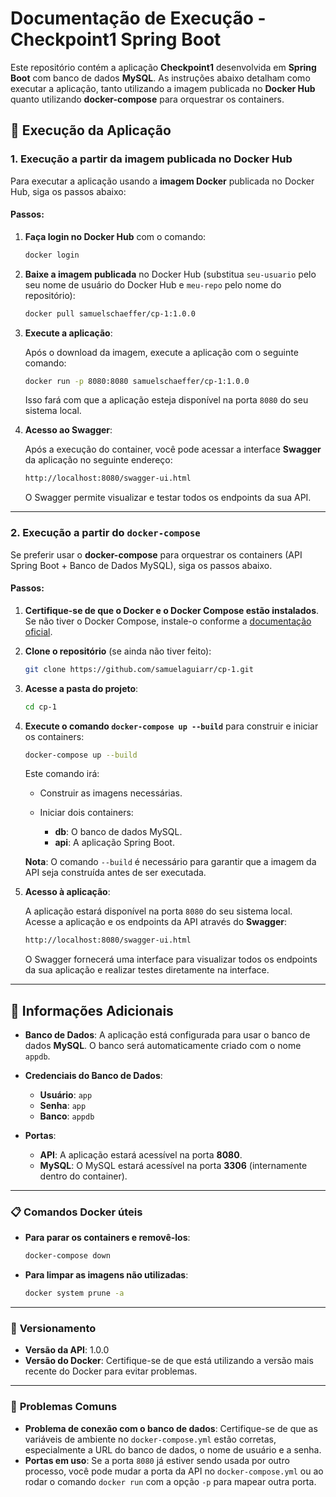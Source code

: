 # Documentação de Execução - Checkpoint1 Spring Boot

Este repositório contém a aplicação **Checkpoint1** desenvolvida em **Spring Boot** com banco de dados **MySQL**. As instruções abaixo detalham como executar a aplicação, tanto utilizando a imagem publicada no **Docker Hub** quanto utilizando **docker-compose** para orquestrar os containers.

## 🚀 Execução da Aplicação

### 1. **Execução a partir da imagem publicada no Docker Hub**

Para executar a aplicação usando a **imagem Docker** publicada no Docker Hub, siga os passos abaixo:

#### Passos:

1. **Faça login no Docker Hub** com o comando:

   ```bash
   docker login
   ```

2. **Baixe a imagem publicada** no Docker Hub (substitua `seu-usuario` pelo seu nome de usuário do Docker Hub e `meu-repo` pelo nome do repositório):

   ```bash
   docker pull samuelschaeffer/cp-1:1.0.0
   ```

3. **Execute a aplicação**:

   Após o download da imagem, execute a aplicação com o seguinte comando:

   ```bash
   docker run -p 8080:8080 samuelschaeffer/cp-1:1.0.0
   ```

   Isso fará com que a aplicação esteja disponível na porta `8080` do seu sistema local.

4. **Acesso ao Swagger**:

   Após a execução do container, você pode acessar a interface **Swagger** da aplicação no seguinte endereço:

   ```bash
   http://localhost:8080/swagger-ui.html
   ```

   O Swagger permite visualizar e testar todos os endpoints da sua API.

---

### 2. **Execução a partir do `docker-compose`**

Se preferir usar o **docker-compose** para orquestrar os containers (API Spring Boot + Banco de Dados MySQL), siga os passos abaixo.

#### Passos:

1. **Certifique-se de que o Docker e o Docker Compose estão instalados**. Se não tiver o Docker Compose, instale-o conforme a [documentação oficial](https://docs.docker.com/compose/install/).

2. **Clone o repositório** (se ainda não tiver feito):

   ```bash
   git clone https://github.com/samuelaguiarr/cp-1.git
   ```

3. **Acesse a pasta do projeto**:

   ```bash
   cd cp-1
   ```

4. **Execute o comando `docker-compose up --build`** para construir e iniciar os containers:

   ```bash
   docker-compose up --build
   ```

   Este comando irá:

   * Construir as imagens necessárias.
   * Iniciar dois containers:

     * **db**: O banco de dados MySQL.
     * **api**: A aplicação Spring Boot.

   **Nota**: O comando `--build` é necessário para garantir que a imagem da API seja construída antes de ser executada.

5. **Acesso à aplicação**:

   A aplicação estará disponível na porta `8080` do seu sistema local. Acesse a aplicação e os endpoints da API através do **Swagger**:

   ```bash
   http://localhost:8080/swagger-ui.html
   ```

   O Swagger fornecerá uma interface para visualizar todos os endpoints da sua aplicação e realizar testes diretamente na interface.

---

## 📝 **Informações Adicionais**

* **Banco de Dados**: A aplicação está configurada para usar o banco de dados **MySQL**. O banco será automaticamente criado com o nome `appdb`.

* **Credenciais do Banco de Dados**:

  * **Usuário**: `app`
  * **Senha**: `app`
  * **Banco**: `appdb`

* **Portas**:

  * **API**: A aplicação estará acessível na porta **8080**.
  * **MySQL**: O MySQL estará acessível na porta **3306** (internamente dentro do container).

---

### 📋 **Comandos Docker úteis**

* **Para parar os containers e removê-los**:

  ```bash
  docker-compose down
  ```

* **Para limpar as imagens não utilizadas**:

  ```bash
  docker system prune -a
  ```

---

### 📅 **Versionamento**

* **Versão da API**: 1.0.0
* **Versão do Docker**: Certifique-se de que está utilizando a versão mais recente do Docker para evitar problemas.

---

### 🔧 **Problemas Comuns**

* **Problema de conexão com o banco de dados**: Certifique-se de que as variáveis de ambiente no `docker-compose.yml` estão corretas, especialmente a URL do banco de dados, o nome de usuário e a senha.
* **Portas em uso**: Se a porta `8080` já estiver sendo usada por outro processo, você pode mudar a porta da API no `docker-compose.yml` ou ao rodar o comando `docker run` com a opção `-p` para mapear outra porta.
